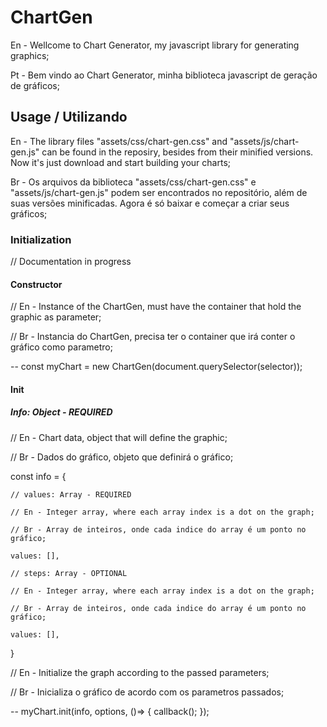 # ChartGen

En - Wellcome to Chart Generator, my javascript library for generating graphics;

Pt - Bem vindo ao Chart Generator, minha biblioteca javascript de geração de gráficos;

## Usage / Utilizando

En - The library files "assets/css/chart-gen.css" and "assets/js/chart-gen.js" can be found in the reposiry, besides from their minified versions. Now it's just download and start building your charts;

Br - Os arquivos da biblioteca "assets/css/chart-gen.css" e "assets/js/chart-gen.js" podem ser encontrados no repositório, além de suas versões minificadas. Agora é só baixar e começar a criar seus gráficos;

### Initialization

// Documentation in progress

#### Constructor

// En - Instance of the ChartGen, must have the container that hold the graphic as parameter;

// Br - Instancia do ChartGen, precisa ter o container que irá conter o gráfico como parametro;

-- const myChart = new ChartGen(document.querySelector(selector));

#### Init

##### Info: Object - REQUIRED

// En - Chart data, object that will define the graphic;

// Br - Dados do gráfico, objeto que definirá o gráfico;

const info = {

    // values: Array - REQUIRED
    
    // En - Integer array, where each array index is a dot on the graph;
    
    // Br - Array de inteiros, onde cada indice do array é um ponto no gráfico;
    
    values: [],
    
    // steps: Array - OPTIONAL
    
    // En - Integer array, where each array index is a dot on the graph;
    
    // Br - Array de inteiros, onde cada indice do array é um ponto no gráfico;
    
    values: [],
    
}

// En - Initialize the graph according to the passed parameters;

// Br - Inicializa o gráfico de acordo com os parametros passados;

-- myChart.init(info, options, ()=> { callback(); });




